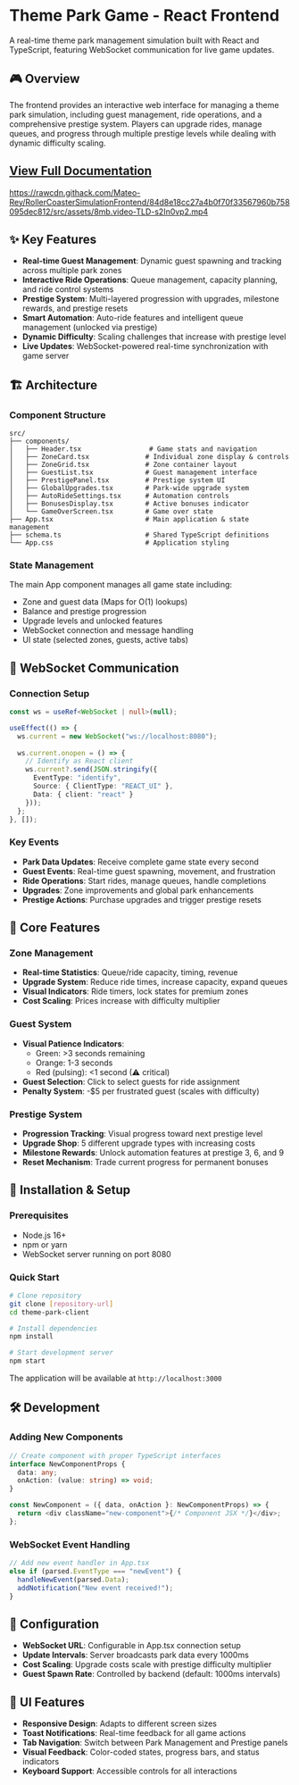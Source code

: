 # Theme Park Game - React Frontend

A real-time theme park management simulation built with React and TypeScript, featuring WebSocket communication for live game updates.

## 🎮 Overview

The frontend provides an interactive web interface for managing a theme park simulation, including guest management, ride operations, and a comprehensive prestige system. Players can upgrade rides, manage queues, and progress through multiple prestige levels while dealing with dynamic difficulty scaling.
## [View Full Documentation](https://github.com/Mateo-Rey/RollerCoasterSimulationFrontend/blob/main/Unreal%20Engine%20Rollercoaster%20Simulation.pdf)
https://rawcdn.githack.com/Mateo-Rey/RollerCoasterSimulationFrontend/84d8e18cc27a4b0f70f33567960b758095dec812/src/assets/8mb.video-TLD-s2In0vp2.mp4
## ✨ Key Features

- **Real-time Guest Management**: Dynamic guest spawning and tracking across multiple park zones
- **Interactive Ride Operations**: Queue management, capacity planning, and ride control systems  
- **Prestige System**: Multi-layered progression with upgrades, milestone rewards, and prestige resets
- **Smart Automation**: Auto-ride features and intelligent queue management (unlocked via prestige)
- **Dynamic Difficulty**: Scaling challenges that increase with prestige level
- **Live Updates**: WebSocket-powered real-time synchronization with game server

## 🏗️ Architecture

### Component Structure
```
src/
├── components/
│   ├── Header.tsx                 # Game stats and navigation
│   ├── ZoneCard.tsx              # Individual zone display & controls
│   ├── ZoneGrid.tsx              # Zone container layout
│   ├── GuestList.tsx             # Guest management interface
│   ├── PrestigePanel.tsx         # Prestige system UI
│   ├── GlobalUpgrades.tsx        # Park-wide upgrade system
│   ├── AutoRideSettings.tsx      # Automation controls
│   ├── BonusesDisplay.tsx        # Active bonuses indicator
│   └── GameOverScreen.tsx        # Game over state
├── App.tsx                       # Main application & state management
├── schema.ts                     # Shared TypeScript definitions
└── App.css                       # Application styling
```

### State Management
The main App component manages all game state including:
- Zone and guest data (Maps for O(1) lookups)
- Balance and prestige progression
- Upgrade levels and unlocked features
- WebSocket connection and message handling
- UI state (selected zones, guests, active tabs)

## 🔌 WebSocket Communication

### Connection Setup
```typescript
const ws = useRef<WebSocket | null>(null);

useEffect(() => {
  ws.current = new WebSocket("ws://localhost:8080");
  
  ws.current.onopen = () => {
    // Identify as React client
    ws.current?.send(JSON.stringify({
      EventType: "identify",
      Source: { ClientType: "REACT_UI" },
      Data: { client: "react" }
    }));
  };
}, []);
```

### Key Events
- **Park Data Updates**: Receive complete game state every second
- **Guest Events**: Real-time guest spawning, movement, and frustration
- **Ride Operations**: Start rides, manage queues, handle completions
- **Upgrades**: Zone improvements and global park enhancements
- **Prestige Actions**: Purchase upgrades and trigger prestige resets

## 🎯 Core Features

### Zone Management
- **Real-time Statistics**: Queue/ride capacity, timing, revenue
- **Upgrade System**: Reduce ride times, increase capacity, expand queues
- **Visual Indicators**: Ride timers, lock states for premium zones
- **Cost Scaling**: Prices increase with difficulty multiplier

### Guest System
- **Visual Patience Indicators**: 
  - Green: >3 seconds remaining
  - Orange: 1-3 seconds  
  - Red (pulsing): <1 second (⚠ critical)
- **Guest Selection**: Click to select guests for ride assignment
- **Penalty System**: -$5 per frustrated guest (scales with difficulty)

### Prestige System
- **Progression Tracking**: Visual progress toward next prestige level
- **Upgrade Shop**: 5 different upgrade types with increasing costs
- **Milestone Rewards**: Unlock automation features at prestige 3, 6, and 9
- **Reset Mechanism**: Trade current progress for permanent bonuses

## 🚀 Installation & Setup

### Prerequisites
- Node.js 16+
- npm or yarn
- WebSocket server running on port 8080

### Quick Start
```bash
# Clone repository
git clone [repository-url]
cd theme-park-client

# Install dependencies
npm install

# Start development server
npm start
```

The application will be available at `http://localhost:3000`

## 🛠️ Development

### Adding New Components
```typescript
// Create component with proper TypeScript interfaces
interface NewComponentProps {
  data: any;
  onAction: (value: string) => void;
}

const NewComponent = ({ data, onAction }: NewComponentProps) => {
  return <div className="new-component">{/* Component JSX */}</div>;
};
```

### WebSocket Event Handling
```typescript
// Add new event handler in App.tsx
else if (parsed.EventType === "newEvent") {
  handleNewEvent(parsed.Data);
  addNotification("New event received!");
}
```

## 🔧 Configuration

- **WebSocket URL**: Configurable in App.tsx connection setup
- **Update Intervals**: Server broadcasts park data every 1000ms
- **Cost Scaling**: Upgrade costs scale with prestige difficulty multiplier
- **Guest Spawn Rate**: Controlled by backend (default: 1000ms intervals)

## 📱 UI Features

- **Responsive Design**: Adapts to different screen sizes
- **Toast Notifications**: Real-time feedback for all game actions  
- **Tab Navigation**: Switch between Park Management and Prestige panels
- **Visual Feedback**: Color-coded states, progress bars, and status indicators
- **Keyboard Support**: Accessible controls for all interactions
